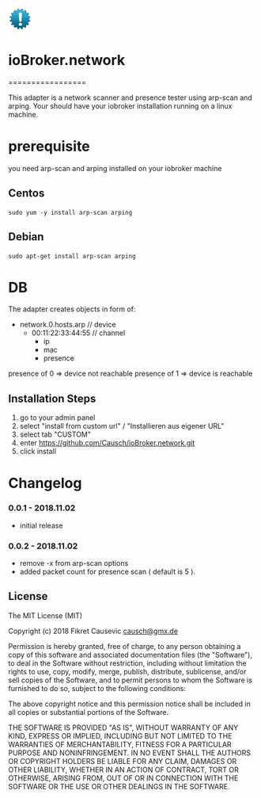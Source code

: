 ![Logo](admin/network.png)
# ioBroker.network
=================

This adapter is a network scanner and presence tester using arp-scan and arping. Your should have your iobroker installation running
on a linux machine.

# prerequisite

you need arp-scan and arping installed on your iobroker machine

## Centos
```
sudo yum -y install arp-scan arping
```

## Debian

```
sudo apt-get install arp-scan arping
```

# DB

The adapter creates objects in form of:
- network.0.hosts.arp // device
  - 00:11:22:33:44:55 // channel
    - ip
    - mac
    - presence

presence of 0 => device not reachable
presence of 1 => device is reachable

## Installation Steps

1. go to your admin panel
2. select "install from custom url" / "Installieren aus eigener URL"
3. select tab "CUSTOM"
4. enter https://github.com/Causch/ioBroker.network.git
5. click install

# Changelog

### 0.0.1 - 2018.11.02

- initial release

### 0.0.2 - 2018.11.02
- remove -x from arp-scan options
- added packet count for presence scan ( default is 5 ). 

## License
The MIT License (MIT)

Copyright (c) 2018 Fikret Causevic <causch@gmx.de>

Permission is hereby granted, free of charge, to any person obtaining a copy
of this software and associated documentation files (the "Software"), to deal
in the Software without restriction, including without limitation the rights
to use, copy, modify, merge, publish, distribute, sublicense, and/or sell
copies of the Software, and to permit persons to whom the Software is
furnished to do so, subject to the following conditions:

The above copyright notice and this permission notice shall be included in
all copies or substantial portions of the Software.

THE SOFTWARE IS PROVIDED "AS IS", WITHOUT WARRANTY OF ANY KIND, EXPRESS OR
IMPLIED, INCLUDING BUT NOT LIMITED TO THE WARRANTIES OF MERCHANTABILITY,
FITNESS FOR A PARTICULAR PURPOSE AND NONINFRINGEMENT. IN NO EVENT SHALL THE
AUTHORS OR COPYRIGHT HOLDERS BE LIABLE FOR ANY CLAIM, DAMAGES OR OTHER
LIABILITY, WHETHER IN AN ACTION OF CONTRACT, TORT OR OTHERWISE, ARISING FROM,
OUT OF OR IN CONNECTION WITH THE SOFTWARE OR THE USE OR OTHER DEALINGS IN
THE SOFTWARE.
